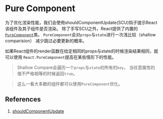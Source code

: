 # Pure Component

为了优化渲染性能，我们会使用shouldComponentUpdate(SCU)钩子提示React该组件及其子组件是否渲染。
除了手写SCU之外，React提供了内置的[`PureComponent`](https://reactjs.org/docs/react-api.html#reactpurecomponent)类。
`PureComponent`会对`props`与`state`进行一次浅比较（shallow comparision）
减少跳过必要更新的概率。

如果React组件的render函数在给定相同的props与state的时候渲染结果相同，就可以使用
`React.PureComponent`提高在某些情形下的性能。

> Shallow Compare会遍历一个`props`与`state`的所有的`key`，
> 当任意属性的值不严格相等的时候返回`true`。


> 这么一看大多数的组件都可以使用`PureComponent`优化。
>

## References
1. [shouldComponentUpdate](https://reactjs.org/docs/react-component.html#shouldcomponentupdate)